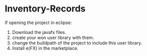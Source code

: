 # Inventory-Records

If opening the project in eclipse:
  1. Download the javafx files.
  2. create your won user library with them.
  3. change the buildpath of the project to include this user library.
  4. Install e(FX) in the marketplace.
